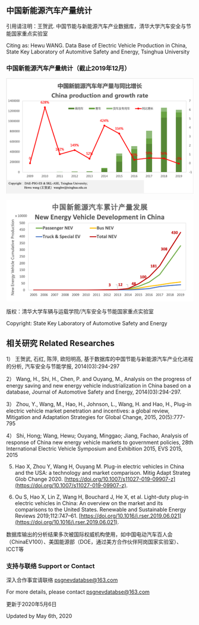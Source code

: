 ## 中国新能源汽车产量统计

引用请注明：王贺武. 中国节能与新能源汽车产业数据库，清华大学汽车安全与节能国家重点实验室

Citing as: Hewu WANG. Data Base of Electric Vehicle Production in China, State Key Laboratory of Automitive Safety and Energy, Tsinghua University

### 中国新能源汽车产量统计（截止2019年12月）

![all_y](https://github.com/echoisgreat/psgdatabase.github.io/blob/master/201912figure/all_y.png)

![all_c](https://github.com/echoisgreat/psgdatabase.github.io/blob/master/201912figure/all_y_com.png)

版权：清华大学车辆与运载学院/汽车安全与节能国家重点实验室

Copyright:  State Key Laboratory of Automotive Safety and Energy

## 相关研究 Related Researches

1）	王贺武, 石红, 陈萍, 欧阳明高, 基于数据库的中国节能与新能源汽车产业化进程的分析, 汽车安全与节能学报, 2014(03):294-297

2）  Wang, H., Shi, H., Chen, P. and Ouyang, M., Analysis on the progress of energy saving and new energy vehicle industrialization in China based on a database, Journal of Automotive Safety and Energy, 2014(03):294-297.	

3）	Zhou, Y., Wang, M., Hao, H., Johnson, L., Wang, H. and Hao, H., Plug-in electric vehicle market penetration and incentives: a global review, Mitigation and Adaptation Strategies for Global Change, 2015, 20(5):777-795		

4）	Shi, Hong; Wang, Hewu; Ouyang, Minggao; Jiang, Fachao, Analysis of response of China new energy vehicle markets to government policies,  28th International Electric Vehicle Symposium and Exhibition 2015, EVS 2015, 2015

5)   Hao X, Zhou Y, Wang H, Ouyang M. Plug-in electric vehicles in China and the USA: a technology and market comparison. Mitig Adapt Strateg Glob Change 2020. [https://doi.org/10.1007/s11027-019-09907-z](https://doi.org/10.1007/s11027-019-09907-z).

6)   Ou S, Hao X, Lin Z, Wang H, Bouchard J, He X, et al. Light-duty plug-in electric vehicles in China: An overview on the market and its comparisons to the United States. Renewable and Sustainable Energy Reviews 2019;112:747–61. [https://doi.org/10.1016/j.rser.2019.06.021](https://doi.org/10.1016/j.rser.2019.06.021).

数据库输出的分析结果多次被国际权威机构使用，如中国电动汽车百人会（ChinaEV100）、美国能源部（DOE，通过美方合作伙伴阿岗国家实验室）、ICCT等													

### 支持与联络 Support or Contact

深入合作事宜请联络 psgnevdatabse@163.com

For more details, please contact psgnevdatabse@163.com

更新于2020年5月6日

Updated by May 6th, 2020


